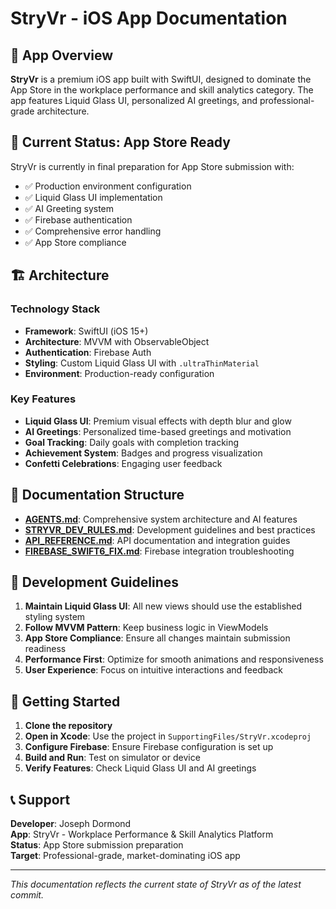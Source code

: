 # StryVr - iOS App Documentation

## 🚀 **App Overview**

**StryVr** is a premium iOS app built with SwiftUI, designed to dominate the App Store in the workplace performance and skill analytics category. The app features Liquid Glass UI, personalized AI greetings, and professional-grade architecture.

## 📱 **Current Status: App Store Ready**

StryVr is currently in final preparation for App Store submission with:
- ✅ Production environment configuration
- ✅ Liquid Glass UI implementation
- ✅ AI Greeting system
- ✅ Firebase authentication
- ✅ Comprehensive error handling
- ✅ App Store compliance

## 🏗️ **Architecture**

### **Technology Stack**
- **Framework**: SwiftUI (iOS 15+)
- **Architecture**: MVVM with ObservableObject
- **Authentication**: Firebase Auth
- **Styling**: Custom Liquid Glass UI with `.ultraThinMaterial`
- **Environment**: Production-ready configuration

### **Key Features**
- **Liquid Glass UI**: Premium visual effects with depth blur and glow
- **AI Greetings**: Personalized time-based greetings and motivation
- **Goal Tracking**: Daily goals with completion tracking
- **Achievement System**: Badges and progress visualization
- **Confetti Celebrations**: Engaging user feedback

## 📁 **Documentation Structure**

- **[AGENTS.md](./AGENTS.md)**: Comprehensive system architecture and AI features
- **[STRYVR_DEV_RULES.md](./STRYVR_DEV_RULES.md)**: Development guidelines and best practices
- **[API_REFERENCE.md](./API_REFERENCE.md)**: API documentation and integration guides
- **[FIREBASE_SWIFT6_FIX.md](./FIREBASE_SWIFT6_FIX.md)**: Firebase integration troubleshooting

## 🎯 **Development Guidelines**

1. **Maintain Liquid Glass UI**: All new views should use the established styling system
2. **Follow MVVM Pattern**: Keep business logic in ViewModels
3. **App Store Compliance**: Ensure all changes maintain submission readiness
4. **Performance First**: Optimize for smooth animations and responsiveness
5. **User Experience**: Focus on intuitive interactions and feedback

## 🚀 **Getting Started**

1. **Clone the repository**
2. **Open in Xcode**: Use the project in `SupportingFiles/StryVr.xcodeproj`
3. **Configure Firebase**: Ensure Firebase configuration is set up
4. **Build and Run**: Test on simulator or device
5. **Verify Features**: Check Liquid Glass UI and AI greetings

## 📞 **Support**

**Developer**: Joseph Dormond  
**App**: StryVr - Workplace Performance & Skill Analytics Platform  
**Status**: App Store submission preparation  
**Target**: Professional-grade, market-dominating iOS app

---

*This documentation reflects the current state of StryVr as of the latest commit.*
